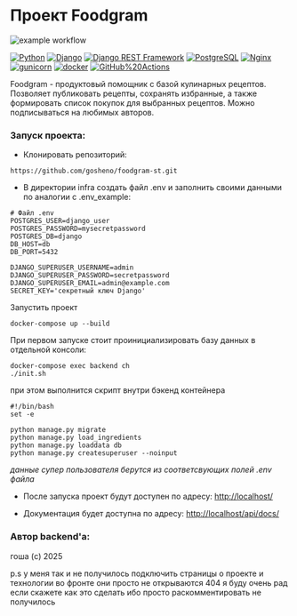 # Проект Foodgram
![example workflow](https://github.com/NIK-TIGER-BILL/foodgram-project-react/actions/workflows/foodgram_workflow.yml/badge.svg)  
  
[![Python](https://img.shields.io/badge/-Python-464646?style=flat-square&logo=Python)](https://www.python.org/)
[![Django](https://img.shields.io/badge/-Django-464646?style=flat-square&logo=Django)](https://www.djangoproject.com/)
[![Django REST Framework](https://img.shields.io/badge/-Django%20REST%20Framework-464646?style=flat-square&logo=Django%20REST%20Framework)](https://www.django-rest-framework.org/)
[![PostgreSQL](https://img.shields.io/badge/-PostgreSQL-464646?style=flat-square&logo=PostgreSQL)](https://www.postgresql.org/)
[![Nginx](https://img.shields.io/badge/-NGINX-464646?style=flat-square&logo=NGINX)](https://nginx.org/ru/)
[![gunicorn](https://img.shields.io/badge/-gunicorn-464646?style=flat-square&logo=gunicorn)](https://gunicorn.org/)
[![docker](https://img.shields.io/badge/-Docker-464646?style=flat-square&logo=docker)](https://www.docker.com/)
[![GitHub%20Actions](https://img.shields.io/badge/-GitHub%20Actions-464646?style=flat-square&logo=GitHub%20actions)](https://github.com/features/actions)


Foodgram - продуктовый помощник с базой кулинарных рецептов. Позволяет публиковать рецепты, сохранять избранные, а также формировать список покупок для выбранных рецептов. Можно подписываться на любимых авторов.


### Запуск проекта:

- Клонировать репозиторий:
```link
https://github.com/gosheno/foodgram-st.git
```

- В директории infra создать файл .env и заполнить своими данными по аналогии с .env_example:
```
# Файл .env
POSTGRES_USER=django_user
POSTGRES_PASSWORD=mysecretpassword
POSTGRES_DB=django
DB_HOST=db
DB_PORT=5432

DJANGO_SUPERUSER_USERNAME=admin
DJANGO_SUPERUSER_PASSWORD=secretpassword
DJANGO_SUPERUSER_EMAIL=admin@example.com
SECRET_KEY='секретный ключ Django'
```
Запустить проект
```
docker-compose up --build
```
При первом запуске стоит проинициализировать базу данных
в отдельной консоли:

```
docker-compose exec backend ch
./init.sh
```
при этом выполнится скрипт внутри бэкенд контейнера 
```
#!/bin/bash
set -e

python manage.py migrate
python manage.py load_ingredients
python manage.py loaddata db
python manage.py createsuperuser --noinput

```
*данные супер пользователя берутся из соответсвующих полей .env файла*


- После запуска проект будут доступен по адресу: [http://localhost/](http://localhost/)


- Документация будет доступна по адресу: [http://localhost/api/docs/](http://localhost/api/docs/)


### Автор backend'а:

гоша (c) 2025

p.s у меня так и не получилось подключить страницы о проекте и технологии во фронте они просто не открываются 404
я буду очень рад если скажете как это сделать ибо просто раскомментировать не получилось